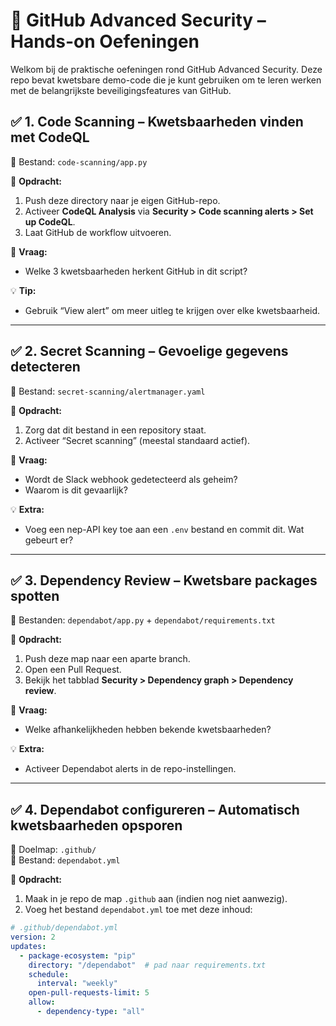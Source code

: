 
# 🧪 GitHub Advanced Security – Hands-on Oefeningen

Welkom bij de praktische oefeningen rond GitHub Advanced Security. Deze repo bevat kwetsbare demo-code die je kunt gebruiken om te leren werken met de belangrijkste beveiligingsfeatures van GitHub.

## ✅ 1. Code Scanning – Kwetsbaarheden vinden met CodeQL
📁 Bestand: `code-scanning/app.py`

🔧 **Opdracht:**
1. Push deze directory naar je eigen GitHub-repo.
2. Activeer **CodeQL Analysis** via **Security > Code scanning alerts > Set up CodeQL**.
3. Laat GitHub de workflow uitvoeren.

📌 **Vraag:**
- Welke 3 kwetsbaarheden herkent GitHub in dit script?

💡 **Tip:**
- Gebruik “View alert” om meer uitleg te krijgen over elke kwetsbaarheid.

---

## ✅ 2. Secret Scanning – Gevoelige gegevens detecteren
📁 Bestand: `secret-scanning/alertmanager.yaml`

🔧 **Opdracht:**
1. Zorg dat dit bestand in een repository staat.
2. Activeer “Secret scanning” (meestal standaard actief).

📌 **Vraag:**
- Wordt de Slack webhook gedetecteerd als geheim?
- Waarom is dit gevaarlijk?

💡 **Extra:**
- Voeg een nep-API key toe aan een `.env` bestand en commit dit. Wat gebeurt er?

---

## ✅ 3. Dependency Review – Kwetsbare packages spotten
📁 Bestanden: `dependabot/app.py` + `dependabot/requirements.txt`

🔧 **Opdracht:**
1. Push deze map naar een aparte branch.
2. Open een Pull Request.
3. Bekijk het tabblad **Security > Dependency graph > Dependency review**.

📌 **Vraag:**
- Welke afhankelijkheden hebben bekende kwetsbaarheden?

💡 **Extra:**
- Activeer Dependabot alerts in de repo-instellingen.

---

## ✅ 4. Dependabot configureren – Automatisch kwetsbaarheden opsporen
📂 Doelmap: `.github/`  
📄 Bestand: `dependabot.yml`

🔧 **Opdracht:**
1. Maak in je repo de map `.github` aan (indien nog niet aanwezig).
2. Voeg het bestand `dependabot.yml` toe met deze inhoud:

```yaml
# .github/dependabot.yml
version: 2
updates:
  - package-ecosystem: "pip"
    directory: "/dependabot"  # pad naar requirements.txt
    schedule:
      interval: "weekly"
    open-pull-requests-limit: 5
    allow:
      - dependency-type: "all"

